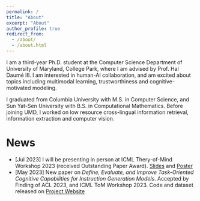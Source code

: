 ```yaml
---
permalink: /
title: "About"
excerpt: "About"
author_profile: true
redirect_from: 
  - /about/
  - /about.html
---
```


I am a third-year Ph.D. student at the Computer Science Department of University of Maryland, College Park, where I am advised by Prof. Hal Daumé III. I am interested in human-AI collaboration, and am excited about topics including multimodal learning, trustworthiness and cognitive-motivated modeling.

I graduated from Columbia University with M.S. in Computer Science, and Sun Yat-Sen University with B.S. in Computational Mathematics. Before joining UMD, I worked on low resource cross-lingual information retrieval, information extraction and computer vision.


# News

* [Jul 2023]  I will be presenting in person at ICML Thery-of-Mind Workshop 2023 (received Outstanding Paper Award). [Slides](https://lingjunzhao.github.io/resources/acl_talk.pdf) and [Poster](https://lingjunzhao.github.io/resources/ToM_poster.pdf)
* [May 2023]  New paper on *Define, Evaluate, and Improve Task-Oriented Cognitive Capabilities for Instruction Generation Models*. Accepted by Finding of ACL 2023, and ICML ToM Workshop 2023. Code and dataset released on [Project Website](https://lingjunzhao.github.io/coop_instruction.html)

